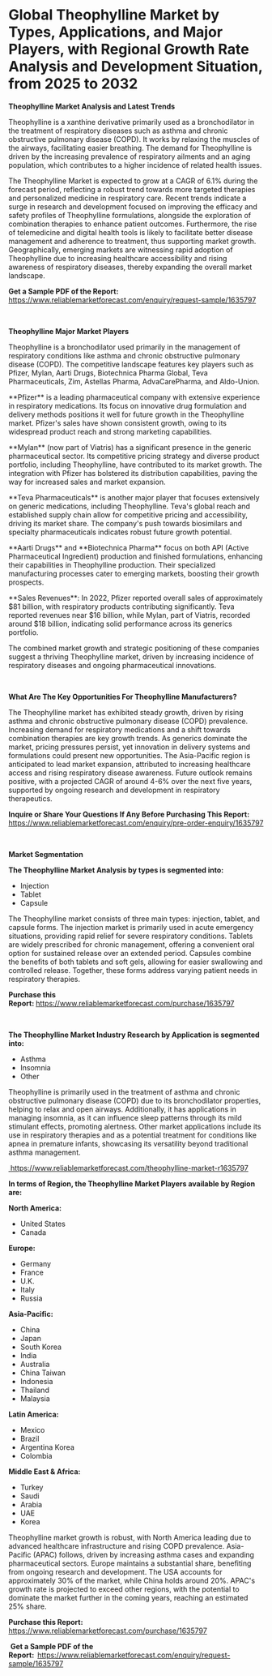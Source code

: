<p><h1>Global Theophylline Market by Types, Applications, and Major Players, with Regional Growth Rate Analysis and Development Situation, from 2025 to 2032</h1></p><p><strong>Theophylline Market Analysis and Latest Trends</strong></p>
<p><p>Theophylline is a xanthine derivative primarily used as a bronchodilator in the treatment of respiratory diseases such as asthma and chronic obstructive pulmonary disease (COPD). It works by relaxing the muscles of the airways, facilitating easier breathing. The demand for Theophylline is driven by the increasing prevalence of respiratory ailments and an aging population, which contributes to a higher incidence of related health issues.</p><p>The Theophylline Market is expected to grow at a CAGR of 6.1% during the forecast period, reflecting a robust trend towards more targeted therapies and personalized medicine in respiratory care. Recent trends indicate a surge in research and development focused on improving the efficacy and safety profiles of Theophylline formulations, alongside the exploration of combination therapies to enhance patient outcomes. Furthermore, the rise of telemedicine and digital health tools is likely to facilitate better disease management and adherence to treatment, thus supporting market growth. Geographically, emerging markets are witnessing rapid adoption of Theophylline due to increasing healthcare accessibility and rising awareness of respiratory diseases, thereby expanding the overall market landscape.</p></p>
<p><strong>Get a Sample PDF of the Report:&nbsp;</strong> <a href="https://www.reliablemarketforecast.com/enquiry/request-sample/1635797?utm_campaign=2397&utm_medium=2&utm_source=Github&utm_content=ia&utm_term=19042025&utm_id=theophylline">https://www.reliablemarketforecast.com/enquiry/request-sample/1635797</a></p>
<p>&nbsp;</p>
<p><strong>Theophylline Major Market Players</strong></p>
<p><p>Theophylline is a bronchodilator used primarily in the management of respiratory conditions like asthma and chronic obstructive pulmonary disease (COPD). The competitive landscape features key players such as Pfizer, Mylan, Aarti Drugs, Biotechnica Pharma Global, Teva Pharmaceuticals, Zim, Astellas Pharma, AdvaCarePharma, and Aldo-Union.</p><p>**Pfizer** is a leading pharmaceutical company with extensive experience in respiratory medications. Its focus on innovative drug formulation and delivery methods positions it well for future growth in the Theophylline market. Pfizer's sales have shown consistent growth, owing to its widespread product reach and strong marketing capabilities.</p><p>**Mylan** (now part of Viatris) has a significant presence in the generic pharmaceutical sector. Its competitive pricing strategy and diverse product portfolio, including Theophylline, have contributed to its market growth. The integration with Pfizer has bolstered its distribution capabilities, paving the way for increased sales and market expansion.</p><p>**Teva Pharmaceuticals** is another major player that focuses extensively on generic medications, including Theophylline. Teva's global reach and established supply chain allow for competitive pricing and accessibility, driving its market share. The company's push towards biosimilars and specialty pharmaceuticals indicates robust future growth potential.</p><p>**Aarti Drugs** and **Biotechnica Pharma** focus on both API (Active Pharmaceutical Ingredient) production and finished formulations, enhancing their capabilities in Theophylline production. Their specialized manufacturing processes cater to emerging markets, boosting their growth prospects.</p><p>**Sales Revenues**: In 2022, Pfizer reported overall sales of approximately $81 billion, with respiratory products contributing significantly. Teva reported revenues near $16 billion, while Mylan, part of Viatris, recorded around $18 billion, indicating solid performance across its generics portfolio.</p><p>The combined market growth and strategic positioning of these companies suggest a thriving Theophylline market, driven by increasing incidence of respiratory diseases and ongoing pharmaceutical innovations.</p></p>
<p>&nbsp;</p>
<p><strong>What Are The Key Opportunities For Theophylline Manufacturers?</strong></p>
<p><p>The Theophylline market has exhibited steady growth, driven by rising asthma and chronic obstructive pulmonary disease (COPD) prevalence. Increasing demand for respiratory medications and a shift towards combination therapies are key growth trends. As generics dominate the market, pricing pressures persist, yet innovation in delivery systems and formulations could present new opportunities. The Asia-Pacific region is anticipated to lead market expansion, attributed to increasing healthcare access and rising respiratory disease awareness. Future outlook remains positive, with a projected CAGR of around 4-6% over the next five years, supported by ongoing research and development in respiratory therapeutics.</p></p>
<p><strong>Inquire or Share Your Questions If Any Before Purchasing This Report:</strong> <a href="https://www.reliablemarketforecast.com/enquiry/pre-order-enquiry/1635797?utm_campaign=2397&utm_medium=2&utm_source=Github&utm_content=ia&utm_term=19042025&utm_id=theophylline">https://www.reliablemarketforecast.com/enquiry/pre-order-enquiry/1635797</a></p>
<p>&nbsp;</p>
<p><strong>Market Segmentation</strong></p>
<p><strong>The Theophylline Market Analysis by types is segmented into:</strong></p>
<p><ul><li>Injection</li><li>Tablet</li><li>Capsule</li></ul></p>
<p><p>The Theophylline market consists of three main types: injection, tablet, and capsule forms. The injection market is primarily used in acute emergency situations, providing rapid relief for severe respiratory conditions. Tablets are widely prescribed for chronic management, offering a convenient oral option for sustained release over an extended period. Capsules combine the benefits of both tablets and soft gels, allowing for easier swallowing and controlled release. Together, these forms address varying patient needs in respiratory therapies.</p></p>
<p><strong>Purchase this Report:&nbsp;</strong><a href="https://www.reliablemarketforecast.com/purchase/1635797?utm_campaign=2397&utm_medium=2&utm_source=Github&utm_content=ia&utm_term=19042025&utm_id=theophylline">https://www.reliablemarketforecast.com/purchase/1635797</a></p>
<p>&nbsp;</p>
<p><strong>The Theophylline Market Industry Research by Application is segmented into:</strong></p>
<p><ul><li>Asthma</li><li>Insomnia</li><li>Other</li></ul></p>
<p><p>Theophylline is primarily used in the treatment of asthma and chronic obstructive pulmonary disease (COPD) due to its bronchodilator properties, helping to relax and open airways. Additionally, it has applications in managing insomnia, as it can influence sleep patterns through its mild stimulant effects, promoting alertness. Other market applications include its use in respiratory therapies and as a potential treatment for conditions like apnea in premature infants, showcasing its versatility beyond traditional asthma management.</p></p>
<p><a href="https://www.reliablemarketforecast.com/theophylline-market-r1635797?utm_campaign=2397&utm_medium=2&utm_source=Github&utm_content=ia&utm_term=19042025&utm_id=theophylline">&nbsp;https://www.reliablemarketforecast.com/theophylline-market-r1635797</a></p>
<p><strong>In terms of Region, the Theophylline Market Players available by Region are:</strong></p>
<p>
    <p> <strong> North America: </strong>
        <ul>
            <li>United States</li>
            <li>Canada</li>
        </ul>
        </p> 
    <p> <strong> Europe: </strong>
        <ul>
            <li>Germany</li>
            <li>France</li>
            <li>U.K.</li>
            <li>Italy</li>
            <li>Russia</li>
        </ul>
        </p> 
    <p> <strong> Asia-Pacific: </strong>
        <ul>
            <li>China</li>
            <li>Japan</li>
            <li>South Korea</li>
            <li>India</li>
            <li>Australia</li>
            <li>China Taiwan</li>
            <li>Indonesia</li>
            <li>Thailand</li>
            <li>Malaysia</li>
        </ul>
        </p> 
    <p> <strong> Latin America: </strong>
        <ul>
            <li>Mexico</li>
            <li>Brazil</li>
            <li>Argentina Korea</li>
            <li>Colombia</li>
        </ul>
        </p> 
    <p> <strong> Middle East & Africa: </strong>
        <ul>
            <li>Turkey</li>
            <li>Saudi</li>
            <li>Arabia</li>
            <li>UAE</li>
            <li>Korea</li>
        </ul>
    </p>
    </p>
<p><p>Theophylline market growth is robust, with North America leading due to advanced healthcare infrastructure and rising COPD prevalence. Asia-Pacific (APAC) follows, driven by increasing asthma cases and expanding pharmaceutical sectors. Europe maintains a substantial share, benefiting from ongoing research and development. The USA accounts for approximately 30% of the market, while China holds around 20%. APAC's growth rate is projected to exceed other regions, with the potential to dominate the market further in the coming years, reaching an estimated 25% share.</p></p>
<p><strong>Purchase this Report: </strong><a href="https://www.reliablemarketforecast.com/purchase/1635797?utm_campaign=2397&utm_medium=2&utm_source=Github&utm_content=ia&utm_term=19042025&utm_id=theophylline">https://www.reliablemarketforecast.com/purchase/1635797</a></p>
<p>&nbsp;<strong>Get a Sample PDF of the Report:&nbsp;&nbsp;</strong><a href="https://www.reliablemarketforecast.com/enquiry/request-sample/1635797?utm_campaign=2397&utm_medium=2&utm_source=Github&utm_content=ia&utm_term=19042025&utm_id=theophylline">https://www.reliablemarketforecast.com/enquiry/request-sample/1635797</a></p>
<p><strong></strong></p>
<p><p></p><p></p><p></p></p>